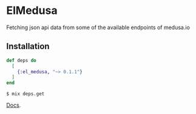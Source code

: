 # ElMedusa

Fetching json api data from some of the available endpoints of medusa.io

## Installation

```elixir
def deps do
  [
    {:el_medusa, "~> 0.1.1"}
  ]
end
```

`$ mix deps.get`

[Docs](https://hexdocs.pm/el_medusa).
